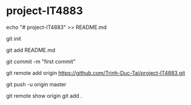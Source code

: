 ﻿# project-IT4883
echo "# project-IT4883" >> README.md

git init

git add README.md

git commit -m "first commit"

git remote add origin https://github.com/Trinh-Duc-Tai/project-IT4883.git

git push -u origin master

git remote show origin
git add .
